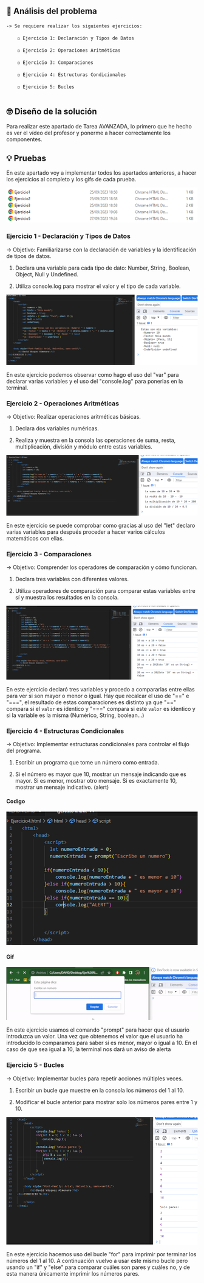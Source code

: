 ## 🤔 Análisis del problema
```
-> Se requiere realizar los siguientes ejercicios:

    ◽ Ejercicio 1: Declaración y Tipos de Datos

    ◽ Ejercicio 2: Operaciones Aritméticas

    ◽ Ejercicio 3: Comparaciones

    ◽ Ejercicio 4: Estructuras Condicionales

    ◽ Ejercicio 5: Bucles


```


## 🤓 Diseño de la solución
Para realizar este apartado de Tarea AVANZADA, lo primero que he hecho es ver el vídeo del profesor y ponerme a hacer correctamente los
componentes.


## 💡 Pruebas

En este apartado voy a implementar todos los apartados anteriores, a hacer los ejercicios al completo y los gifs de cada
prueba.

![Fichero con las actividades en formato HTML](./fotos/Captura1.PNG)



### Ejercicio 1 - Declaración y Tipos de Datos
-> Objetivo: Familiarizarse con la declaración de variables y la identificación de tipos de datos.

1. Declara una variable para cada tipo de dato: Number, String, Boolean, Object, Null y Undefined.

2. Utiliza console.log para mostrar el valor y el tipo de cada variable.

![Foto del ejercicio 1](./fotos/FotoEjer1.PNG)


En este ejercicio podemos observar como hago el uso del "var" para declarar varias variables y el uso del "console.log" para ponerlas en la terminal.


### Ejercicio 2 - Operaciones Aritméticas
-> Objetivo: Realizar operaciones aritméticas básicas.

1. Declara dos variables numéricas.

2. Realiza y muestra en la consola las operaciones de suma, resta, multiplicación, división y módulo entre estas variables.

![Foto del ejercicio 1](./fotos/FotoEjer2.PNG)

En este ejercicio se puede comprobar como gracias al uso del "let"
declaro varias variables para después proceder a hacer varios cálculos matemáticos con ellas.



### Ejercicio 3 - Comparaciones

-> Objetivo: Comprender los operadores de comparación y cómo funcionan.

1. Declara tres variables con diferentes valores.

2. Utiliza operadores de comparación para comparar estas variables entre sí y muestra los resultados en la consola.

![Foto del ejercicio 1](./fotos/FotoEjer3.PNG)


En este ejercicio declaró tres variables y procedo a compararlas
entre ellas para ver si son mayor o menor o igual. Hay que recalcar el uso de "==" e "===", el resultado de estas comparaciones es distinto ya que "==" compara si el `valor` es identico y "===" compara si este `valor` es identico y si la variable
es la misma (Numérico, String, boolean...)


### Ejercicio 4 - Estructuras Condicionales

-> Objetivo: Implementar estructuras condicionales para controlar el flujo del programa.

1. Escribir un programa que tome un número como entrada.

2. Si el número es mayor que 10, mostrar un mensaje indicando que es mayor. Si es menor, mostrar otro mensaje. Si es exactamente 10, mostrar un mensaje indicativo. (alert)

#### Codigo
![Foto del ejercicio 1](./fotos/FotoEjer4.PNG)

#### Gif
![Foto del ejercicio 1](./fotos/GifEjer4.gif)

En este ejercicio usamos el comando "prompt" para hacer que el usuario
introduzca un valor. Una vez que obtenemos el valor que el usuario ha introducido lo comparamos para saber si es menor, mayor o igual a 10.
En el caso de que sea igual a 10, la terminal nos dará un aviso de alerta


### Ejercicio 5 - Bucles

-> Objetivo: Implementar bucles para repetir acciones múltiples veces.

1. Escribir un bucle que muestre en la consola los números del 1 al 10.

2. Modificar el bucle anterior para mostrar solo los números pares entre 1 y 10.


![Foto del ejercicio 1](./fotos/FotoEjer5.PNG)

En este ejercicio hacemos uso del bucle "for" para imprimir por terminar
los números del 1 al 10. 
A continuación vuelvo a usar este mismo bucle pero usando un "if" y "else"
para comparar cuáles son pares y cuáles no, y de esta manera únicamente imprimir los números pares.

